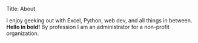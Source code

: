 Title: About

I enjoy geeking out with Excel, Python, web dev, and all things in between.  <b>Hello in bold!</b>  By profession I am an administrator for a non-profit organization.

